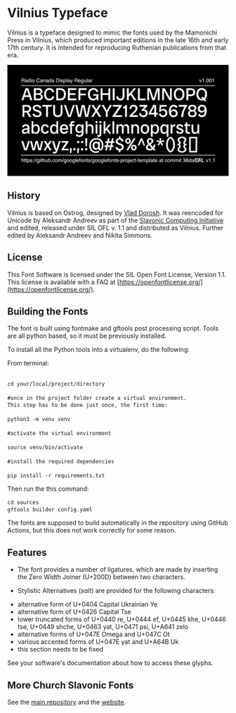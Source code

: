 # Vilnius Typeface

Vilnius is a typeface designed to mimic the fonts used by the Mamonichi Press in Vilnius, which produced important editions in the late 16th and early 17th century. It is intended for reproducing Ruthenian publications from that era.

![Sample Image](documentation/image2.png)

## History

Vilnius is based on Ostrog, designed by [Vlad Dorosh](http://irmologion.ru/fonts.html#Ostrog).
It was reencoded for Unicode by Aleksandr Andreev as part of the
[Slavonic Computing Initiative](https://sci.ponomar.net/fonts.html)
and edited, released under SIL OFL v. 1.1 and distributed as Vilnius.
Further edited by Aleksandr Andreev and Nikita Simmons.

## License

This Font Software is licensed under the SIL Open Font License,
Version 1.1. This license is available with a FAQ at
[https://openfontlicense.org/](https://openfontlicense.org/).

## Building the Fonts

The font is built using fontmake and gftools post processing script. Tools are all python based, so it must be previously installed.

To install all the Python tools into a virtualenv, do the following:

From terminal:

```

cd your/local/project/directory

#once in the project folder create a virtual environment. 
This step has to be done just once, the first time:

python3 -m venv venv

#activate the virtual environment

source venv/bin/activate

#install the required dependencies

pip install -r requirements.txt

```

Then run the this command:

```
cd sources
gftools builder config.yaml
```

The fonts are supposed to build automatically in the repository 
using GitHub Actions, but this does not work correctly 
for some reason.

## Features

* The font provides a number of ligatures, which are made by inserting the Zero Width Joiner (U+200D) between two characters.

* Stylistic Alternatives (*salt*) are provided for the following characters:
- alternative form of U+0404 Capital Ukrainian Ye
- alternative form of U+0426 Capital Tse
- lower truncated forms of U+0440 re, U+0444 ef, U+0445 khe, U+0446 tse, U+0449 shche, U+0463 yat, U+0471 psi, U+A641 zelo
- alternative forms of U+047E Omega and U+047C Ot
- various accented forms of U+047E yat and U+A64B Uk
- this section needs to be fixed

See your software's documentation about how to access these glyphs.

## More Church Slavonic Fonts

See the [main repository](https://github.com/typiconman/fonts-cu/issues) and the [website](https://sci.ponomar.net/fonts.html).
